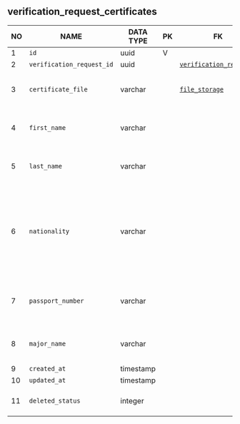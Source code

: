 verification_request_certificates
----------------------------


NO | NAME | DATA TYPE | PK | FK | DESCRIPTION  | COMMENTS          
---|------|-----------|----|----|--------------|----------
1|`id` | uuid | V |  |  | 
2|`verification_request_id` | uuid |  | [`verification_requests`](verification_requests.md) |  | 
3|`certificate_file` | varchar |  | [`file_storage`](file_storage.md) | A copy of the certificate document in pdf format | 
4|`first_name` | varchar |  |  | First name as spelled in the certificate document | 
5|`last_name` | varchar |  |  | Last name as spelled in the certificate document | 
6|`nationality` | varchar |  |  | A string, sometimes a country name, like 'Egypt', sometimes - a nationality name, like 'Belgian', as written in the certificate | 
7|`passport_number` | varchar |  |  | Passport number of a person the certificate is issued to. | 
8|`major_name` | varchar |  |  | Major (specialization) as it is set in the certificate | 
9|`created_at` | timestamp |  |  |  | 
10|`updated_at` | timestamp |  |  |  | 
11|`deleted_status` | integer |  |  | 0 - active record, 1 - deleted record. | 

